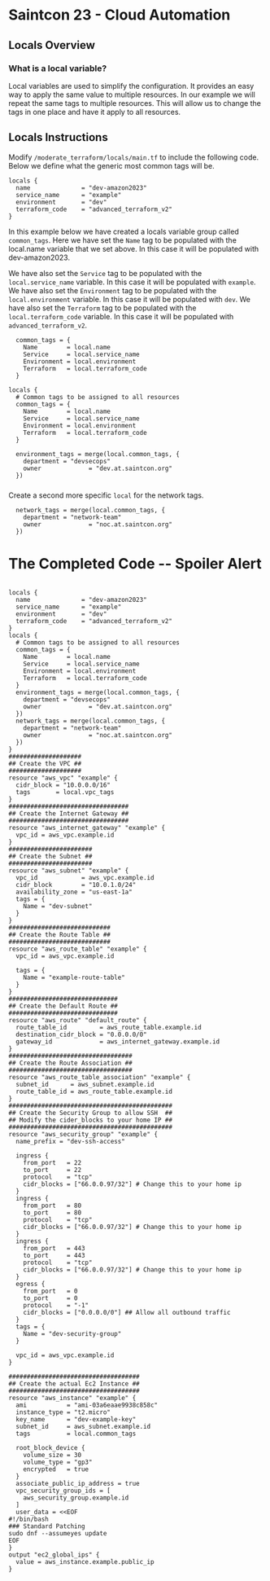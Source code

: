 # Saintcon 23 - Cloud Automation

## Locals Overview

### What is a local variable?
Local variables are used to simplify the configuration.  It provides an easy way to apply the same value to multiple resources.  In our example we will repeat the same tags to multiple resources.  This will allow us to change the tags in one place and have it apply to all resources.

## Locals Instructions

Modify ```/moderate_terraform/locals/main.tf``` to include the following code.  
Below we define what the generic most common tags will be.

```
locals {
  name              = "dev-amazon2023"
  service_name      = "example"
  environment       = "dev"
  terraform_code    = "advanced_terraform_v2"
}
```
In this example below we have created a locals variable group called ```common_tags```.  Here we have set the ```Name``` tag to be populated with the local.name variable that we set above.  In this case it will be populated with dev-amazon2023.  

We have also set the ```Service``` tag to be populated with the ```local.service_name``` variable.  In this case it will be populated with ```example```.  We have also set the ```Environment``` tag to be populated with the ```local.environment``` variable.  In this case it will be populated with ```dev```.  We have also set the ```Terraform``` tag to be populated with the ```local.terraform_code``` variable.  In this case it will be populated with ```advanced_terraform_v2```.

```
  common_tags = {
    Name        = local.name
    Service     = local.service_name
    Environment = local.environment
    Terraform   = local.terraform_code
  }
```

```
locals {
  # Common tags to be assigned to all resources
  common_tags = {
    Name        = local.name
    Service     = local.service_name
    Environment = local.environment
    Terraform   = local.terraform_code
  }
```


```
  environment_tags = merge(local.common_tags, {
    department = "devsecops"
    owner             = "dev.at.saintcon.org"
  })
```
### 
Create a second more specific ```local``` for the network tags.
```
  network_tags = merge(local.common_tags, {
    department = "network-team"
    owner             = "noc.at.saintcon.org"
  })
```


# The Completed Code -- Spoiler Alert
```

locals {
  name              = "dev-amazon2023"
  service_name      = "example"
  environment       = "dev"
  terraform_code    = "advanced_terraform_v2"
}
locals {
  # Common tags to be assigned to all resources
  common_tags = {
    Name        = local.name
    Service     = local.service_name
    Environment = local.environment
    Terraform   = local.terraform_code
  }
  environment_tags = merge(local.common_tags, {
    department = "devsecops"
    owner             = "dev.at.saintcon.org"
  })
  network_tags = merge(local.common_tags, {
    department = "network-team"
    owner             = "noc.at.saintcon.org"
  })
}
####################
## Create the VPC ##
####################
resource "aws_vpc" "example" {
  cidr_block = "10.0.0.0/16"
  tags       = local.vpc_tags
}
#################################
## Create the Internet Gateway ##
#################################
resource "aws_internet_gateway" "example" {
  vpc_id = aws_vpc.example.id
}
#######################
## Create the Subnet ##
#######################
resource "aws_subnet" "example" {
  vpc_id            = aws_vpc.example.id
  cidr_block        = "10.0.1.0/24"
  availability_zone = "us-east-1a"
  tags = {
    Name = "dev-subnet"
  }
}
############################
## Create the Route Table ##
############################
resource "aws_route_table" "example" {
  vpc_id = aws_vpc.example.id

  tags = {
    Name = "example-route-table"
  }
}
##############################
## Create the Default Route ##
##############################
resource "aws_route" "default_route" {
  route_table_id         = aws_route_table.example.id
  destination_cidr_block = "0.0.0.0/0"
  gateway_id             = aws_internet_gateway.example.id
}
##################################
## Create the Route Association ##
##################################
resource "aws_route_table_association" "example" {
  subnet_id      = aws_subnet.example.id
  route_table_id = aws_route_table.example.id
}
#############################################
## Create the Security Group to allow SSH  ##
## Modify the cider_blocks to your home IP ##
#############################################
resource "aws_security_group" "example" {
  name_prefix = "dev-ssh-access"

  ingress {
    from_port   = 22
    to_port     = 22
    protocol    = "tcp"
    cidr_blocks = ["66.0.0.97/32"] # Change this to your home ip
  }
  ingress {
    from_port   = 80
    to_port     = 80
    protocol    = "tcp"
    cidr_blocks = ["66.0.0.97/32"] # Change this to your home ip
  }
  ingress {
    from_port   = 443
    to_port     = 443
    protocol    = "tcp"
    cidr_blocks = ["66.0.0.97/32"] # Change this to your home ip
  }
  egress {
    from_port   = 0
    to_port     = 0
    protocol    = "-1"
    cidr_blocks = ["0.0.0.0/0"] ## Allow all outbound traffic
  }
  tags = {
    Name = "dev-security-group"
  }

  vpc_id = aws_vpc.example.id
}

####################################
## Create the actual Ec2 Instance ##
####################################
resource "aws_instance" "example" {
  ami           = "ami-03a6eaae9938c858c"
  instance_type = "t2.micro"
  key_name      = "dev-example-key"
  subnet_id     = aws_subnet.example.id
  tags          = local.common_tags

  root_block_device {
    volume_size = 30
    volume_type = "gp3"
    encrypted   = true
  }
  associate_public_ip_address = true
  vpc_security_group_ids = [
    aws_security_group.example.id
  ]
  user_data = <<EOF
#!/bin/bash
### Standard Patching
sudo dnf --assumeyes update
EOF
}
output "ec2_global_ips" {
  value = aws_instance.example.public_ip
}
```